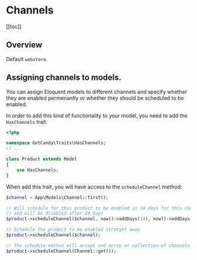 # Channels

[[toc]]

## Overview

Default `webstore`.

## Assigning channels to models.

You can assign Eloquent models to different channels and specify whether they are enabled permenantly or whether they should be scheduled to be enabled.

In order to add this kind of functionality to your model, you need to add the `HasChannels` trait.

```php
<?php

namespace GetCandy\Traits\HasChannels;
// ...

class Product extends Model
{
    use HasChannels;
}
```

When add this trait, you will have access to the `scheduleChannel` method:

```php
$channel = App\Models\Channel::first();

// Will schedule for this product to be enabled in 14 days for this channel.
// and will be disabled after 24 days
$product->scheduleChannel($channel, now()->addDays(14), now()->addDays(24));

// Schedule the product to be enabled straight away
$product->scheduleChannel($channel);

// The schedule method will accept and array or collection of channels.
$product->scheduleChannel(Channel::get());
```
